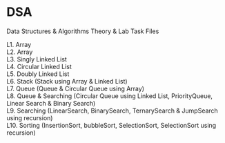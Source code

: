 # DSA
Data Structures &amp; Algorithms Theory &amp; Lab Task Files

L1. Array  
L2. Array  
L3. Singly Linked List  
L4. Circular Linked List  
L5. Doubly Linked List  
L6. Stack (Stack using Array & Linked List)  
L7. Queue (Queue & Circular Queue using Array)   
L8. Queue & Searching (Circular Queue using Linked List, PriorityQueue, Linear Search & Binary Search)  
L9. Searching (LinearSearch, BinarySearch, TernarySearch & JumpSearch using recursion)  
L10. Sorting (InsertionSort, bubbleSort, SelectionSort, SelectionSort using recursion)  
